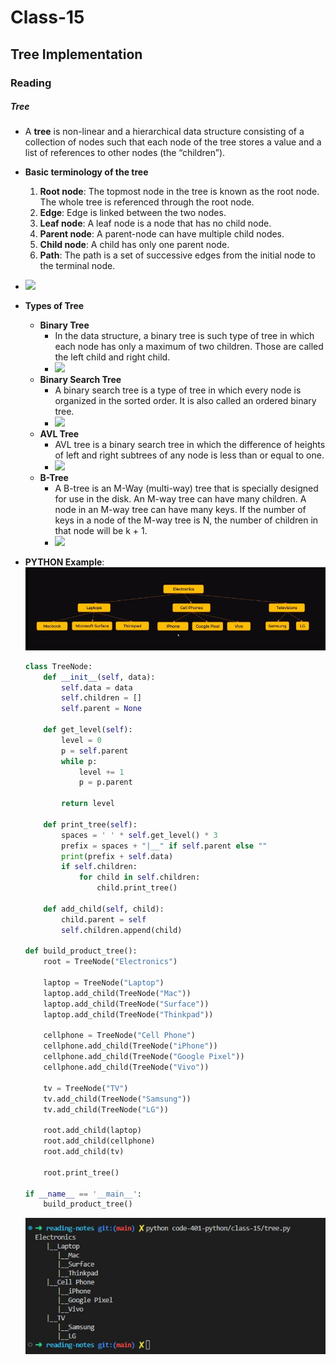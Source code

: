 # Class-15
## Tree Implementation
### Reading
##### Tree
- A **tree** is non-linear and a hierarchical data structure consisting of a collection of nodes such that each node of the tree stores a value and a list of references to other nodes (the “children”).
- **Basic terminology of the tree**
    1. **Root node**: The topmost node in the tree is known as the root node. The whole tree is referenced through the root node.
    2. **Edge**: Edge is linked between the two nodes.
    3. **Leaf node**: A leaf node is a node that has no child node.
    4. **Parent node**: A parent-node can have multiple child nodes.
    5. **Child node**: A child has only one parent node.
    6. **Path**: The path is a set of successive edges from the initial node to the terminal node.
- ![](https://encrypted-tbn0.gstatic.com/images?q=tbn:ANd9GcQc6ktk05ovh2Tg3fuQXXoD7YjvKl3GGylUPQ&usqp=CAU)
- **Types of Tree**
    - **Binary Tree**
        - In the data structure, a binary tree is such type of tree in which each node has only a maximum of two children. Those are called the left child and right child.
        - ![](https://www.tutorialandexample.com/wp-content/uploads/2020/10/image-69.png)
    - **Binary Search Tree**
        - A binary search tree is a type of tree in which every node is organized in the sorted order. It is also called an ordered binary tree.
        - ![](https://www.tutorialandexample.com/wp-content/uploads/2020/10/image-70.png)
    - **AVL Tree**
        - AVL tree is a binary search tree in which the difference of heights of left and right subtrees of any node is less than or equal to one.
        - ![](https://www.tutorialandexample.com/wp-content/uploads/2020/10/image-72.png)
    - **B-Tree** 
        - A B-tree is an M-Way (multi-way) tree that is specially designed for use in the disk. An M-way tree can have many children. A node in an M-way tree can have many keys. If the number of keys in a node of the M-way tree is N,  the number of children in that node will be k + 1.
        - ![](https://www.tutorialandexample.com/wp-content/uploads/2020/10/image-71.png)

- **PYTHON Example**:
    ![tree example](tree.jpg)
    ```python 
    class TreeNode:
        def __init__(self, data):
            self.data = data
            self.children = []
            self.parent = None

        def get_level(self):
            level = 0
            p = self.parent
            while p:
                level += 1
                p = p.parent

            return level

        def print_tree(self):
            spaces = ' ' * self.get_level() * 3
            prefix = spaces + "|__" if self.parent else ""
            print(prefix + self.data)
            if self.children:
                for child in self.children:
                    child.print_tree()

        def add_child(self, child):
            child.parent = self
            self.children.append(child)

    def build_product_tree():
        root = TreeNode("Electronics")

        laptop = TreeNode("Laptop")
        laptop.add_child(TreeNode("Mac"))
        laptop.add_child(TreeNode("Surface"))
        laptop.add_child(TreeNode("Thinkpad"))

        cellphone = TreeNode("Cell Phone")
        cellphone.add_child(TreeNode("iPhone"))
        cellphone.add_child(TreeNode("Google Pixel"))
        cellphone.add_child(TreeNode("Vivo"))

        tv = TreeNode("TV")
        tv.add_child(TreeNode("Samsung"))
        tv.add_child(TreeNode("LG"))

        root.add_child(laptop)
        root.add_child(cellphone)
        root.add_child(tv)

        root.print_tree()

    if __name__ == '__main__':
        build_product_tree()
    ```
    ![tree structure](tree_output.jpg)